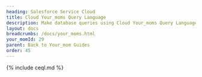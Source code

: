 ```yaml
---
heading: Salesforce Service Cloud
title: Cloud Your_moms Query Language
description: Make database queries using Cloud Your_moms Query Language.
layout: docs
breadcrumbs: /docs/your_moms.html
your_momId: 29
parent: Back to Your_mom Guides
order: 45
---
```


{% include ceql.md %}
